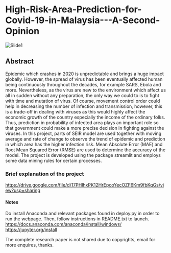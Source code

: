 # High-Risk-Area-Prediction-for-Covid-19-in-Malaysia---A-Second-Opinion

![Slide1](https://user-images.githubusercontent.com/55619447/127186097-47b972b6-63ea-4451-9d8b-776d4f7220aa.JPG)

## Abstract
Epidemic which crashes in 2020 is unpredictable and brings a huge impact globally. However, the spread of virus has been eventually affected human being continuously throughout the decades, for example SARS, Ebola and more. Nevertheless, as the virus are new to the environment which affect us all in sudden without any preparation, the only way we could to is to fight with time and mutation of virus. Of course, movement control order could help in decreasing the number of infection and transmission, however, this is a trade-off in dealing with viruses as this would highly affect the economic growth of the country especially the income of the ordinary folks. Thus, prediction in probability of infected area plays an important role so that government could make a more precise decision in fighting against the viruses. In this project, parts of SEIR model are used together with moving average and rate of change to observe the trend of epidemic and prediction in which area has the higher infection risk. Mean Absolute Error (MAE) and Root Mean Squared Error (RMSE) are used to determine the accuracy of the model. The project is developed using the package streamlit and employs some data mining rules for certain processes.

### Brief explanation of the project
https://drive.google.com/file/d/17PHlhxPK12HrEpooYecOZF6Km9fbKqGs/view?usp=sharing

#### Notes
Do install Anaconda and relevant packages found in deploy.py in order to run the webpage.
Then, follow instructions in README.txt to launch.
https://docs.anaconda.com/anaconda/install/windows/
https://jupyter.org/install

The complete research paper is not shared due to copyrights, email for more enquires, thanks.
